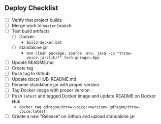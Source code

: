 ## Deploy Checklist

- [ ] Verify that project builds
- [ ] Merge work to `master` branch
- [ ] Test build artifacts
  - [ ] Docker:
    - `build-docker.bat`
  - [ ] standalone jar
    - `mvn clean package; source .env; java -cp "throw-voice.jar:lib/*" tech.gdragon.App`
- [ ] Update README.md
- [ ] Create tag
- [ ] Push tag to Github
- [ ] Update docs/HUB-README.md
- [ ] Rename standalone jar with proper version
- [ ] Tag Docker image with proper version
- [ ] Push `latest` and tagged Docker image and update README on Docker Hub
  - `docker tag gdragon/throw-voice:<version> gdragon/throw-voice:latest`
- [ ] Create a new "Release" on Github and upload standalone jar
